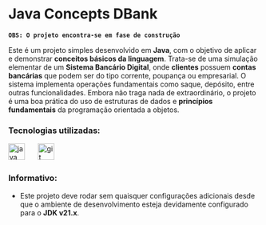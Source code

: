 # Java Concepts DBank

**`OBS: O projeto encontra-se em fase de construção`**

Este é um projeto simples desenvolvido em **Java**, com o objetivo de aplicar e demonstrar **conceitos básicos da linguagem**. Trata-se de uma simulação elementar de um **Sistema Bancário Digital**, onde **clientes** possuem **contas bancárias** que podem ser do tipo corrente, poupança ou empresarial. O sistema implementa operações fundamentais como saque, depósito, entre outras funcionalidades. Embora não traga nada de extraordinário, o projeto é uma boa prática do uso de estruturas de dados e **princípios fundamentais** da programação orientada a objetos.

### Tecnologias utilizadas:
<div align="left">
  <img src="https://skillicons.dev/icons?i=java" height="33" alt="java logo"  />
  <img width="18" />
  <img src="https://skillicons.dev/icons?i=git" height="33" alt="git logo"  />
  <img width="18" />
</div>

### Informativo:

- Este projeto deve rodar sem quaisquer configurações adicionais desde que o ambiente de desenvolvimento esteja devidamente configurado para o **JDK v21.x**.
